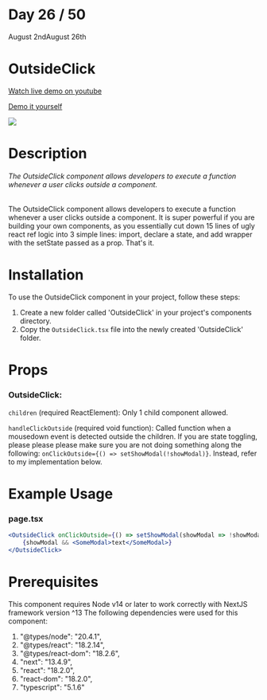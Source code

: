 # Day 26 / 50

August 2ndAugust 26th

# OutsideClick
<a href="https://youtu.be/FwKfbIFAN38" target="_blank">Watch live demo on youtube</a>

<a href="https:/ / 50daysofcomponents.netlify.app/OutsideClick" target="_blank">Demo it yourself</a>

<a href="https:/ / 50daysofcomponents.netlify.app/OutsideClick" target="_blank"><img src="https://cdn.discordapp.com/attachments/715319623637270638/1136348631461527704/image.png"/></a>  

# Description 

###### The OutsideClick component allows developers to execute a function whenever a user clicks outside a component.

The OutsideClick component allows developers to execute a function whenever a user clicks outside a component. It is super powerful if you are building your own components, as you essentially cut down 15 lines of ugly react ref logic into 3 simple lines: import, declare a state, and add wrapper with the setState passed as a prop. That's it.

# Installation 

To use the OutsideClick component in your project, follow these steps:

1. Create a new folder called 'OutsideClick' in your project's components directory.
2. Copy the `OutsideClick.tsx` file into the newly created 'OutsideClick' folder.

# Props 
### OutsideClick:
`children` (required ReactElement): Only 1 child component allowed.

`handleClickOutside` (required void function): Called function when a mousedown event is detected outside the children. If you are state toggling, please please please make sure you are not doing something along the following:  `onClickOutside={() => setShowModal(!showModal)}`. Instead, refer to my implementation below.

# Example Usage
### page.tsx
```jsx
<OutsideClick onClickOutside={() => setShowModal(showModal => !showModal)}>
    {showModal && <SomeModal>text</SomeModal>}
</OutsideClick>
```

# Prerequisites
This component requires Node v14 or later to work correctly with NextJS framework version ^13
The following dependencies were used for this component:
1. "@types/node": "20.4.1",
2. "@types/react": "18.2.14",
3. "@types/react-dom": "18.2.6",
4. "next": "13.4.9",
5. "react": "18.2.0",
6. "react-dom": "18.2.0",
7. "typescript": "5.1.6"